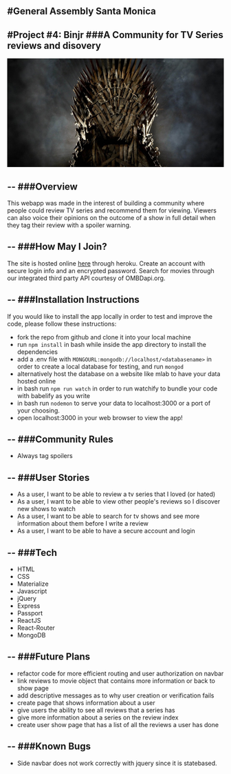 #General Assembly Santa Monica
--
#Project #4: Binjr
###A Community for TV Series reviews and disovery
--
![](public/images/game-of-thrones.jpg)

--
###Overview
--
This webapp was made in the interest of building a community where people could review TV series and recommend them for viewing. Viewers can also voice their opinions on the outcome of a show in full detail when they tag their review with a spoiler warning.

--
###How May I Join?
--

The site is hosted online [here](https://binjr.herokuapp.com/) through heroku. Create an account with secure login info and an encrypted password. Search for movies through our integrated third party API courtesy of OMBDapi.org. 

--
###Installation Instructions
--
If you would like to install the app locally in order to test and improve the code, please follow these instructions:

* fork the repo from github and clone it into your local machine
* run `npm install` in bash while inside the app directory to install the dependencies
* add a .env file with `MONGOURL:mongodb://localhost/<databasename>` in order to create a local database for testing, and run `mongod`
* alternatively host the database on a website like mlab to have your data hosted online
* in bash run `npm run watch` in order to run watchify to bundle your code with babelify as you write
* in bash run `nodemon` to serve your data to localhost:3000 or a port of your choosing.
* open localhost:3000 in your web browser to view the app!

--
###Community Rules
--
* Always tag spoilers

--
###User Stories
--

* As a user, I want to be able to review a tv series that I loved (or hated)
* As a user, I want to be able to view other people's reviews so I discover new shows to watch
* As a user, I want to be able to search for tv shows and see more information about them before I write a review
* As a user, I want to be able to have a secure account and login

--
###Tech
--

* HTML
* CSS
* Materialize
* Javascript
* jQuery
* Express
* Passport
* ReactJS
* React-Router
* MongoDB

--
###Future Plans
--

* refactor code for more efficient routing and user authorization on navbar
* link reviews to movie object that contains more information or back to show page
* add descriptive messages as to why user creation or verification fails
* create page that shows information about a user
* give users the ability to see all reviews that a series has
* give more information about a series on the review index
* create user show page that has a list of all the reviews a user has done

--
###Known Bugs
--

* Side navbar does not work correctly with jquery since it is statebased.

